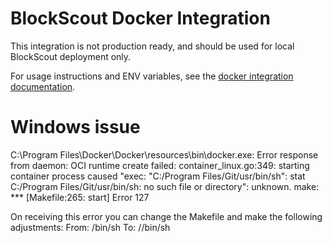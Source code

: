 # BlockScout Docker Integration

This integration is not production ready, and should be used for local BlockScout deployment only.

For usage instructions and ENV variables, see the [docker integration documentation](https://docs.blockscout.com/for-developers/information-and-settings/docker-integration-local-use-only).


# Windows issue

C:\Program Files\Docker\Docker\resources\bin\docker.exe: Error response from daemon: OCI runtime create failed: container_linux.go:349: starting container process caused "exec: "C:/Program Files/Git/usr/bin/sh": stat C:/Program Files/Git/usr/bin/sh: no such file or directory": unknown.
make: *** [Makefile:265: start] Error 127

On receiving this error you can change the Makefile and make the following adjustments:
From:  /bin/sh
To:    //bin/sh
